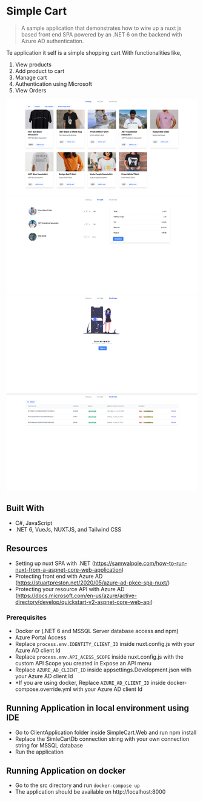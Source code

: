 # Simple Cart

> A sample application that demonstrates how to wire up a nuxt js based front end SPA powered by an .NET 6 on the backend with Azure AD authentication.

Te application it self is a simple shopping cart
With functionalities like, 
1. View products
2. Add product to cart
3. Manage cart
4. Authentication using Microsoft
5. View Orders

![screenshot](./app_screenshot_1.png)
![screenshot](./app_screenshot_2.png)
![screenshot](./app_screenshot_3.png)
![screenshot](./app_screenshot_4.png)

## Built With
- C#, JavaScript
- .NET 6, VueJs, NUXTJS, and Tailwind CSS

## Resources
- Setting up nuxt SPA with .NET (https://samwalpole.com/how-to-run-nuxt-from-a-aspnet-core-web-application)
- Protecting front end with Azure AD (https://stuartpreston.net/2020/05/azure-ad-pkce-spa-nuxt/)
- Protecting your resource API with Azure AD (https://docs.microsoft.com/en-us/azure/active-directory/develop/quickstart-v2-aspnet-core-web-api)

### Prerequisites
- Docker or (.NET 6 and MSSQL Server database access and npm)
- Azure Portal Access
- Replace `process.env.IDENTITY_CLIENT_ID` inside nuxt.config.js with your Azure AD client Id
- Replace `process.env.API_ACESS_SCOPE` inside nuxt.config.js with the custom API Scope you created in Expose an API menu
- Replace `AZURE_AD_CLIENT_ID` inside appsettings.Development.json with your Azure AD client Id
- *If you are using docker, Replace `AZURE_AD_CLIENT_ID` inside docker-compose.override.yml with your Azure AD client Id

## Running Application in local environment using IDE
- Go to ClientApplication folder inside SimpleCart.Web and run npm install
- Replace the SimleCartDb connection string with your own connection string for MSSQL database
- Run the application

## Running Application on docker
- Go to the src directory and run `docker-compose up`
- The application should be available on http://localhost:8000

